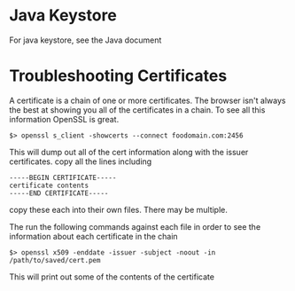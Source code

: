 # Java Keystore
For java keystore, see the Java document

# Troubleshooting Certificates
A certificate is a chain of one or more certificates. The browser isn't always the best at showing 
you all of the certificates in a chain. To see all this information OpenSSL is great. 

`$> openssl s_client -showcerts --connect foodomain.com:2456`

This will dump out all of the cert information along with the issuer certificates. copy all the lines including
```
-----BEGIN CERTIFICATE-----
certificate contents
-----END CERTIFICATE-----
```

copy these each into their own files. There may be multiple.

The run the following commands against each file in order to see the information about each certificate in the chain

`$> openssl x509 -enddate -issuer -subject -noout -in /path/to/saved/cert.pem`

This will print out some of the contents of the certificate

